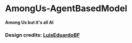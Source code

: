 # AmongUs-AgentBasedModel
#### Among Us but it's all AI
### Design credits: [LuisEduardoBF](https://github.com/LuisEduardoBF)
